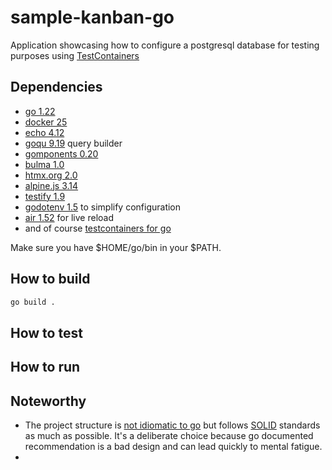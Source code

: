 # sample-kanban-go

Application showcasing how to configure a postgresql database for testing
purposes using [TestContainers][testcontainers]

## Dependencies

- [go 1.22][go]
- [docker 25][docker]
- [echo 4.12][echo]
- [goqu 9.19][goqu] query builder
- [gomponents 0.20][gomponents]
- [bulma 1.0][bulma]
- [htmx.org 2.0][htmx]
- [alpine.js 3.14][alpinejs]
- [testify 1.9][testify]
- [godotenv 1.5][godotenv] to simplify configuration
- [air 1.52][air] for live reload
- and of course [testcontainers for go][go-testcontainers]

Make sure you have $HOME/go/bin in your $PATH.

## How to build

```bash
go build .
```

## How to test

## How to run

## Noteworthy

- The project structure is [not idiomatic to go][go-project-structure] but
  follows [SOLID][solid] standards as much as possible. It's a deliberate choice
  because go documented recommendation is a bad design and can lead quickly to
  mental fatigue.
- 

[testcontainers]: https://testcontainers.com/
[go]: https://go.dev/
[docker]: https://docs.docker.com/engine/install
[echo]: https://echo.labstack.com/
[goqu]: https://github.com/doug-martin/goqu
[gomponents]: https://www.gomponents.com/
[bulma]: https://bulma.io/documentation/
[htmx]: https://htmx.org/docs/#introduction
[alpinejs]: https://alpinejs.dev
[testify]: https://github.com/stretchr/testify
[godotenv]: https://github.com/joho/godotenv
[air]: https://github.com/air-verse/air
[go-testcontainers]: https://golang.testcontainers.org/modules/postgres/
[go-project-structure]: https://go.dev/doc/modules/layout
[solid]: https://en.wikipedia.org/wiki/SOLID
